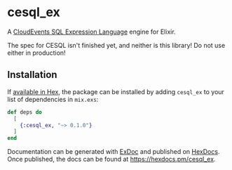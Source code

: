 # cesql_ex

A [CloudEvents SQL Expression Language](https://github.com/cloudevents/spec/blob/main/cesql/spec.md) engine for Elixir.

The spec for CESQL isn't finished yet, and neither is this library!
Do not use either in production!

## Installation

If [available in Hex](https://hex.pm/docs/publish), the package can be installed
by adding `cesql_ex` to your list of dependencies in `mix.exs`:

```elixir
def deps do
  [
    {:cesql_ex, "~> 0.1.0"}
  ]
end
```

Documentation can be generated with [ExDoc](https://github.com/elixir-lang/ex_doc)
and published on [HexDocs](https://hexdocs.pm). Once published, the docs can
be found at <https://hexdocs.pm/cesql_ex>.

